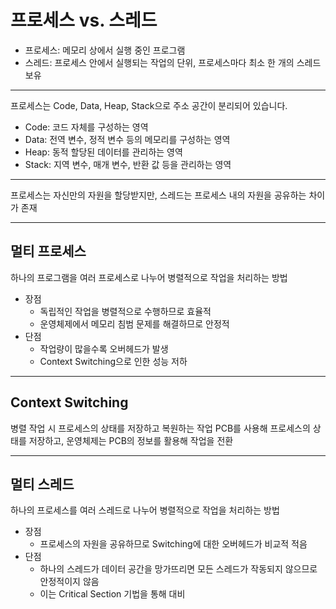 # 프로세스 vs. 스레드

- 프로세스: 메모리 상에서 실행 중인 프로그램
- 스레드: 프로세스 안에서 실행되는 작업의 단위, 프로세스마다 최소 한 개의 스레드 보유

***

프로세스는 Code, Data, Heap, Stack으로 주소 공간이 분리되어 있습니다.

- Code: 코드 자체를 구성하는 영역
- Data: 전역 변수, 정적 변수 등의 메모리를 구성하는 영역
- Heap: 동적 할당된 데이터를 관리하는 영역
- Stack: 지역 변수, 매개 변수, 반환 값 등을 관리하는 영역

***

프로세스는 자신만의 자원을 할당받지만, 스레드는 프로세스 내의 자원을 공유하는 차이가 존재

***
## 멀티 프로세스

하나의 프로그램을 여러 프로세스로 나누어 병렬적으로 작업을 처리하는 방법

- 장점
  - 독립적인 작업을 병렬적으로 수행하므로 효율적
  - 운영체제에서 메모리 침범 문제를 해결하므로 안정적
- 단점
  - 작업량이 많을수록 오버헤드가 발생
  - Context Switching으로 인한 성능 저하

***
## Context Switching

병렬 작업 시 프로세스의 상태를 저장하고 복원하는 작업
PCB를 사용해 프로세스의 상태를 저장하고, 운영체제는 PCB의 정보를 활용해 작업을 전환
***
## 멀티 스레드

하나의 프로세스를 여러 스레드로 나누어 병렬적으로 작업을 처리하는 방법

- 장점
  - 프로세스의 자원을 공유하므로 Switching에 대한 오버헤드가 비교적 적음
- 단점
  - 하나의 스레드가 데이터 공간을 망가뜨리면 모든 스레드가 작동되지 않으므로 안정적이지 않음
  - 이는 Critical Section 기법을 통해 대비